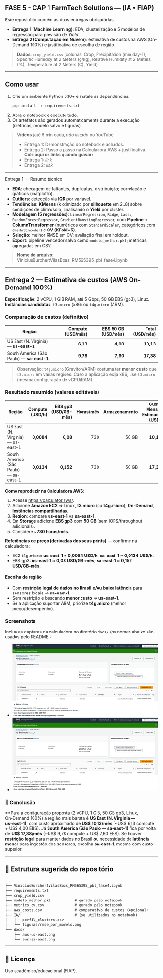 ## FASE 5 - CAP 1 FarmTech Solutions — (IA • FIAP)

Este repositório contém as duas entregas obrigatórias:

- **Entrega 1 (Machine Learning)**: EDA, clusterização e 5 modelos de regressão para previsão de *Yield*.
- **Entrega 2 (Computação em Nuvem)**: estimativa de custos na AWS (On-Demand 100%) e justificativa de escolha de região.

> **Dados**: `crop_yield.csv` (colunas: Crop, Precipitation (mm day-1), Specific Humidity at 2 Meters (g/kg), Relative Humidity at 2 Meters (%), Temperature at 2 Meters (C), Yield).

---

## Como usar

1. Crie um ambiente Python 3.10+ e instale as dependências:
   ```bash
   pip install -r requirements.txt
   ```
2. Abra o notebook e execute tudo.
3. Os artefatos são gerados automaticamente durante a execução (métricas, modelo salvo e figuras).

> **Vídeos** (até 5 min cada, *não listado* no YouTube)  
> - Entrega 1: Demonstração do notebook e achados.  
> - Entrega 2: Passo a passo na Calculadora AWS + justificativa.  
> **Cole aqui os links quando gravar:**  
> - Entrega 1: _link_  
> - Entrega 2: _link_

---

Entrega 1 — Resumo técnico
- **EDA**: checagem de faltantes, duplicatas, distribuição; correlação e gráficos (matplotlib).  
- **Outliers**: detecção via **IQR** por variável.  
- **Tendências**: **KMeans** (k otimizado por **silhouette** em 2..8) sobre condições de clima/solo, analisando o **Yield** por cluster.  
- **Modelagem (5 regressões)**: `LinearRegression`, `Ridge`, `Lasso`, `RandomForestRegressor`, `GradientBoostingRegressor`, com **Pipeline + ColumnTransformer** (numéricos com `StandardScaler`, categóricos com `OneHotEncoder`) e **CV (KFold=5)**.  
- **Seleção**: melhor RMSE em CV; avaliação final em holdout.  
- **Export**: pipeline vencedor salvo como `modelo_melhor.pkl`; métricas agregadas em CSV.

> **Nome do arquivo**: ViniciusBurchertVilasBoas_RM565395_pbl_fase4.ipynb

---

## Entrega 2 — Estimativa de custos (AWS On-Demand 100%)

**Especificação**: 2 vCPU, 1 GiB RAM, até 5 Gbps, 50 GB EBS (gp3), Linux.  
**Instâncias candidatas**: `t3.micro` (x86) ou `t4g.micro` (ARM).

### Comparação de custos (definitivo)

| Região                              | Compute (USD/mês) | EBS 50 GB (USD/mês) | **Total (USD/mês)** |
|------------------------------------|------------------:|--------------------:|--------------------:|
| US East (N. Virginia) — **us-east-1**  | **6,13**          | **4,00**            | **10,13**           |
| South America (São Paulo) — **sa-east-1** | **9,78**          | **7,60**            | **17,38**           |

> Observação: `t4g.micro` (Graviton/ARM) costuma ter **menor custo** que `t3.micro` em várias regiões. Caso a aplicação exija x86, use `t3.micro` (mesma configuração de vCPU/RAM).

### Resultado resumido (valores editáveis)
| Região | Compute (USD/h) | EBS gp3 (USD/GB-mês) | Horas/mês | Armazenamento | **Custo Mensal Estimado (USD)** |
|---|---:|---:|---:|---:|---:|
| US East (N. Virginia) — us-east-1 | **0,0084** | **0,08** | 730 | 50 GB | **10,13** |
| South America (São Paulo) — sa-east-1 | **0,0134** | **0,152** | 730 | 50 GB | **17,38** |

**Como reproduzir na Calculadora AWS**:
1. Acesse <https://calculator.aws/>.  
2. Adicione **Amazon EC2** ⇒ Linux, **t3.micro** (ou **t4g.micro**), **On‑Demand**, **Instâncias compartilhadas**.  
3. **Region**: compare **us-east-1** vs **sa-east-1**.  
4. Em **Storage** adicione **EBS gp3** com **50 GB** (sem IOPS/throughput adicionais).  
5. Considere ~**730 horas/mês**.

**Referências de preço (derivadas dos seus prints)** — confirme na calculadora:  
- EC2 t4g.micro: **us‑east‑1 ≈ 0,0084 USD/h**; **sa‑east‑1 ≈ 0,0134 USD/h**.  
- EBS gp3: **us‑east‑1 ≈ 0,08 USD/GB‑mês**; **sa‑east‑1 ≈ 0,152 USD/GB‑mês**.

#### Escolha de região
- Com **restrição legal de dados no Brasil** **e/ou** **baixa latência** para sensores locais ⇒ **sa‑east‑1**.  
- Sem restrição e buscando **menor custo** ⇒ **us‑east‑1**.  
- Se a aplicação suportar ARM, priorize **t4g.micro** (melhor preço/desempenho).

### Screenshots
Inclua as capturas da calculadora no diretório `docs/` (os nomes abaixo são usados pelo README):
- ![AWS us-east-1](docs/aws-us-east.png)
- ![AWS sa-east-1](docs/aws-sa-east.png)

### 🏁 Conclusão
**Para a configuração proposta (2 vCPU, 1 GiB, 50 GB gp3, Linux, On‑Demand 100%) a região mais barata é **US East (N. Virginia — us‑east‑1)**, com custo aproximado de **US$ 10,13/mês** (~US$ 6,13 compute + US$ 4,00 EBS). Já **South America (São Paulo — sa‑east‑1)** fica por volta de **US$ 17,38/mês** (~US$ 9,78 compute + US$ 7,60 EBS). Se houver **restrição legal** para manter dados no Brasil **ou** necessidade de **latência menor** para ingestão dos sensores, escolha **sa‑east‑1**, mesmo com custo superior.

---

## 📂 Estrutura sugerida do repositório
```
.
├── ViniciusBurchertVilasBoas_RM565395_pbl_fase4.ipynb
├── requirements.txt
├── crop_yield.csv
├── modelo_melhor.pkl           # gerado pelo notebook
├── metrics_cv.csv              # gerado pelo notebook
├── aws_costs.csv               # comparativo de custos (opcional)
├── IA/                         # (se utilizados no notebook)
│   ├── perfil_clusters.csv
│   └── figuras/rmse_por_modelo.png
└── docs/
    ├── aws-us-east.png
    └── aws-sa-east.png
```

---

## 📜 Licença
Uso acadêmico/educacional (FIAP).
